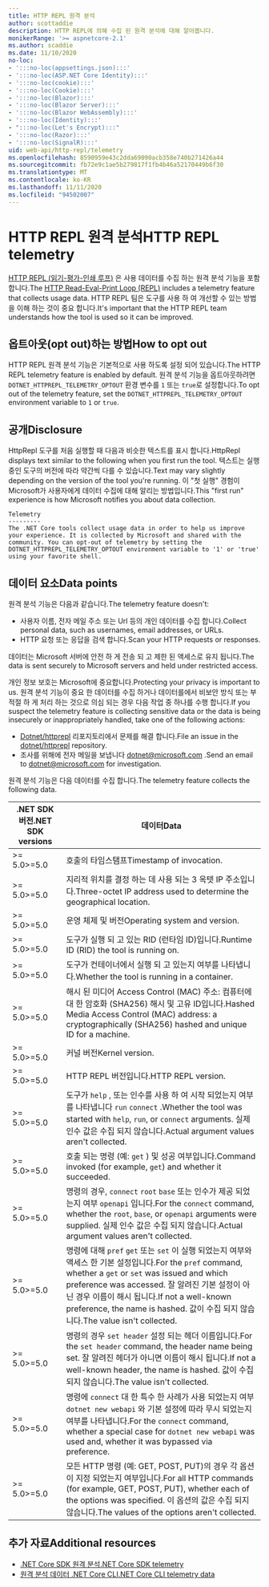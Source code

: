 ```yaml
---
title: HTTP REPL 원격 분석
author: scottaddie
description: HTTP REPL에 의해 수집 된 원격 분석에 대해 알아봅니다.
monikerRange: '>= aspnetcore-2.1'
ms.author: scaddie
ms.date: 11/10/2020
no-loc:
- ':::no-loc(appsettings.json):::'
- ':::no-loc(ASP.NET Core Identity):::'
- ':::no-loc(cookie):::'
- ':::no-loc(Cookie):::'
- ':::no-loc(Blazor):::'
- ':::no-loc(Blazor Server):::'
- ':::no-loc(Blazor WebAssembly):::'
- ':::no-loc(Identity):::'
- ":::no-loc(Let's Encrypt):::"
- ':::no-loc(Razor):::'
- ':::no-loc(SignalR):::'
uid: web-api/http-repl/telemetry
ms.openlocfilehash: 8590959e43c2dda69090acb358e740b271426a44
ms.sourcegitcommit: fb72e9c1ae5b279817f1fb4b46a52170449b6f30
ms.translationtype: MT
ms.contentlocale: ko-KR
ms.lasthandoff: 11/11/2020
ms.locfileid: "94502007"
---
```

# <a name="http-repl-telemetry"></a><span data-ttu-id="06e16-103">HTTP REPL 원격 분석</span><span class="sxs-lookup"><span data-stu-id="06e16-103">HTTP REPL telemetry</span></span>

<span data-ttu-id="06e16-104">[HTTP REPL (읽기-평가-인쇄 루프)](xref:web-api/http-repl) 은 사용 데이터를 수집 하는 원격 분석 기능을 포함 합니다.</span><span class="sxs-lookup"><span data-stu-id="06e16-104">The [HTTP Read-Eval-Print Loop (REPL)](xref:web-api/http-repl) includes a telemetry feature that collects usage data.</span></span> <span data-ttu-id="06e16-105">HTTP REPL 팀은 도구를 사용 하 여 개선할 수 있는 방법을 이해 하는 것이 중요 합니다.</span><span class="sxs-lookup"><span data-stu-id="06e16-105">It's important that the HTTP REPL team understands how the tool is used so it can be improved.</span></span>

## <a name="how-to-opt-out"></a><span data-ttu-id="06e16-106">옵트아웃(opt out)하는 방법</span><span class="sxs-lookup"><span data-stu-id="06e16-106">How to opt out</span></span>

<span data-ttu-id="06e16-107">HTTP REPL 원격 분석 기능은 기본적으로 사용 하도록 설정 되어 있습니다.</span><span class="sxs-lookup"><span data-stu-id="06e16-107">The HTTP REPL telemetry feature is enabled by default.</span></span> <span data-ttu-id="06e16-108">원격 분석 기능을 옵트아웃하려면 `DOTNET_HTTPREPL_TELEMETRY_OPTOUT` 환경 변수를 `1` 또는 `true`로 설정합니다.</span><span class="sxs-lookup"><span data-stu-id="06e16-108">To opt out of the telemetry feature, set the `DOTNET_HTTPREPL_TELEMETRY_OPTOUT` environment variable to `1` or `true`.</span></span>

## <a name="disclosure"></a><span data-ttu-id="06e16-109">공개</span><span class="sxs-lookup"><span data-stu-id="06e16-109">Disclosure</span></span>

<span data-ttu-id="06e16-110">HttpRepl 도구를 처음 실행할 때 다음과 비슷한 텍스트를 표시 합니다.</span><span class="sxs-lookup"><span data-stu-id="06e16-110">HttpRepl displays text similar to the following when you first run the tool.</span></span> <span data-ttu-id="06e16-111">텍스트는 실행 중인 도구의 버전에 따라 약간씩 다를 수 있습니다.</span><span class="sxs-lookup"><span data-stu-id="06e16-111">Text may vary slightly depending on the version of the tool you're running.</span></span> <span data-ttu-id="06e16-112">이 "첫 실행" 경험이 Microsoft가 사용자에게 데이터 수집에 대해 알리는 방법입니다.</span><span class="sxs-lookup"><span data-stu-id="06e16-112">This "first run" experience is how Microsoft notifies you about data collection.</span></span>

```console
Telemetry
---------
The .NET Core tools collect usage data in order to help us improve your experience. It is collected by Microsoft and shared with the community. You can opt-out of telemetry by setting the DOTNET_HTTPREPL_TELEMETRY_OPTOUT environment variable to '1' or 'true' using your favorite shell.
```

## <a name="data-points"></a><span data-ttu-id="06e16-113">데이터 요소</span><span class="sxs-lookup"><span data-stu-id="06e16-113">Data points</span></span>

<span data-ttu-id="06e16-114">원격 분석 기능은 다음과 같습니다.</span><span class="sxs-lookup"><span data-stu-id="06e16-114">The telemetry feature doesn't:</span></span>

* <span data-ttu-id="06e16-115">사용자 이름, 전자 메일 주소 또는 Url 등의 개인 데이터를 수집 합니다.</span><span class="sxs-lookup"><span data-stu-id="06e16-115">Collect personal data, such as usernames, email addresses, or URLs.</span></span>
* <span data-ttu-id="06e16-116">HTTP 요청 또는 응답을 검색 합니다.</span><span class="sxs-lookup"><span data-stu-id="06e16-116">Scan your HTTP requests or responses.</span></span>

<span data-ttu-id="06e16-117">데이터는 Microsoft 서버에 안전 하 게 전송 되 고 제한 된 액세스로 유지 됩니다.</span><span class="sxs-lookup"><span data-stu-id="06e16-117">The data is sent securely to Microsoft servers and held under restricted access.</span></span>

<span data-ttu-id="06e16-118">개인 정보 보호는 Microsoft에 중요합니다.</span><span class="sxs-lookup"><span data-stu-id="06e16-118">Protecting your privacy is important to us.</span></span> <span data-ttu-id="06e16-119">원격 분석 기능이 중요 한 데이터를 수집 하거나 데이터를에서 비보안 방식 또는 부적절 하 게 처리 하는 것으로 의심 되는 경우 다음 작업 중 하나를 수행 합니다.</span><span class="sxs-lookup"><span data-stu-id="06e16-119">If you suspect the telemetry feature is collecting sensitive data or the data is being insecurely or inappropriately handled, take one of the following actions:</span></span>

* <span data-ttu-id="06e16-120">[Dotnet/httprepl](https://github.com/dotnet/httprepl/issues) 리포지토리에서 문제를 해결 합니다.</span><span class="sxs-lookup"><span data-stu-id="06e16-120">File an issue in the [dotnet/httprepl](https://github.com/dotnet/httprepl/issues) repository.</span></span>
* <span data-ttu-id="06e16-121">조사를 위해에 전자 메일을 보냅니다 [dotnet@microsoft.com](mailto:dotnet@microsoft.com) .</span><span class="sxs-lookup"><span data-stu-id="06e16-121">Send an email to [dotnet@microsoft.com](mailto:dotnet@microsoft.com) for investigation.</span></span>

<span data-ttu-id="06e16-122">원격 분석 기능은 다음 데이터를 수집 합니다.</span><span class="sxs-lookup"><span data-stu-id="06e16-122">The telemetry feature collects the following data.</span></span>

| <span data-ttu-id="06e16-123">.NET SDK 버전</span><span class="sxs-lookup"><span data-stu-id="06e16-123">.NET SDK versions</span></span> | <span data-ttu-id="06e16-124">데이터</span><span class="sxs-lookup"><span data-stu-id="06e16-124">Data</span></span> |
|--------------|------|
| <span data-ttu-id="06e16-125">>= 5.0</span><span class="sxs-lookup"><span data-stu-id="06e16-125">>=5.0</span></span>        | <span data-ttu-id="06e16-126">호출의 타임스탬프</span><span class="sxs-lookup"><span data-stu-id="06e16-126">Timestamp of invocation.</span></span> |
| <span data-ttu-id="06e16-127">>= 5.0</span><span class="sxs-lookup"><span data-stu-id="06e16-127">>=5.0</span></span>        | <span data-ttu-id="06e16-128">지리적 위치를 결정 하는 데 사용 되는 3 옥텟 IP 주소입니다.</span><span class="sxs-lookup"><span data-stu-id="06e16-128">Three-octet IP address used to determine the geographical location.</span></span> |
| <span data-ttu-id="06e16-129">>= 5.0</span><span class="sxs-lookup"><span data-stu-id="06e16-129">>=5.0</span></span>        | <span data-ttu-id="06e16-130">운영 체제 및 버전</span><span class="sxs-lookup"><span data-stu-id="06e16-130">Operating system and version.</span></span> |
| <span data-ttu-id="06e16-131">>= 5.0</span><span class="sxs-lookup"><span data-stu-id="06e16-131">>=5.0</span></span>        | <span data-ttu-id="06e16-132">도구가 실행 되 고 있는 RID (런타임 ID)입니다.</span><span class="sxs-lookup"><span data-stu-id="06e16-132">Runtime ID (RID) the tool is running on.</span></span> |
| <span data-ttu-id="06e16-133">>= 5.0</span><span class="sxs-lookup"><span data-stu-id="06e16-133">>=5.0</span></span>        | <span data-ttu-id="06e16-134">도구가 컨테이너에서 실행 되 고 있는지 여부를 나타냅니다.</span><span class="sxs-lookup"><span data-stu-id="06e16-134">Whether the tool is running in a container.</span></span> |
| <span data-ttu-id="06e16-135">>= 5.0</span><span class="sxs-lookup"><span data-stu-id="06e16-135">>=5.0</span></span>        | <span data-ttu-id="06e16-136">해시 된 미디어 Access Control (MAC) 주소: 컴퓨터에 대 한 암호화 (SHA256) 해시 및 고유 ID입니다.</span><span class="sxs-lookup"><span data-stu-id="06e16-136">Hashed Media Access Control (MAC) address: a cryptographically (SHA256) hashed and unique ID for a machine.</span></span> |
| <span data-ttu-id="06e16-137">>= 5.0</span><span class="sxs-lookup"><span data-stu-id="06e16-137">>=5.0</span></span>        | <span data-ttu-id="06e16-138">커널 버전</span><span class="sxs-lookup"><span data-stu-id="06e16-138">Kernel version.</span></span> |
| <span data-ttu-id="06e16-139">>= 5.0</span><span class="sxs-lookup"><span data-stu-id="06e16-139">>=5.0</span></span>        | <span data-ttu-id="06e16-140">HTTP REPL 버전입니다.</span><span class="sxs-lookup"><span data-stu-id="06e16-140">HTTP REPL version.</span></span> |
| <span data-ttu-id="06e16-141">>= 5.0</span><span class="sxs-lookup"><span data-stu-id="06e16-141">>=5.0</span></span>        | <span data-ttu-id="06e16-142">도구가 `help` , 또는 인수를 사용 하 여 시작 되었는지 여부를 나타냅니다 `run` `connect` .</span><span class="sxs-lookup"><span data-stu-id="06e16-142">Whether the tool was started with `help`, `run`, or `connect` arguments.</span></span> <span data-ttu-id="06e16-143">실제 인수 값은 수집 되지 않습니다.</span><span class="sxs-lookup"><span data-stu-id="06e16-143">Actual argument values aren't collected.</span></span> |
| <span data-ttu-id="06e16-144">>= 5.0</span><span class="sxs-lookup"><span data-stu-id="06e16-144">>=5.0</span></span>        | <span data-ttu-id="06e16-145">호출 되는 명령 (예: `get` ) 및 성공 여부입니다.</span><span class="sxs-lookup"><span data-stu-id="06e16-145">Command invoked (for example, `get`) and whether it succeeded.</span></span> |
| <span data-ttu-id="06e16-146">>= 5.0</span><span class="sxs-lookup"><span data-stu-id="06e16-146">>=5.0</span></span>        | <span data-ttu-id="06e16-147">명령의 경우, `connect` `root` `base` 또는 인수가 제공 되었는지 여부 `openapi` 입니다.</span><span class="sxs-lookup"><span data-stu-id="06e16-147">For the `connect` command, whether the `root`, `base`, or `openapi` arguments were supplied.</span></span> <span data-ttu-id="06e16-148">실제 인수 값은 수집 되지 않습니다.</span><span class="sxs-lookup"><span data-stu-id="06e16-148">Actual argument values aren't collected.</span></span> |
| <span data-ttu-id="06e16-149">>= 5.0</span><span class="sxs-lookup"><span data-stu-id="06e16-149">>=5.0</span></span>        | <span data-ttu-id="06e16-150">명령에 대해 `pref` `get` 또는 `set` 이 실행 되었는지 여부와 액세스 한 기본 설정입니다.</span><span class="sxs-lookup"><span data-stu-id="06e16-150">For the `pref` command, whether a `get` or `set` was issued and which preference was accessed.</span></span> <span data-ttu-id="06e16-151">잘 알려진 기본 설정이 아닌 경우 이름이 해시 됩니다.</span><span class="sxs-lookup"><span data-stu-id="06e16-151">If not a well-known preference, the name is hashed.</span></span> <span data-ttu-id="06e16-152">값이 수집 되지 않습니다.</span><span class="sxs-lookup"><span data-stu-id="06e16-152">The value isn't collected.</span></span> |
| <span data-ttu-id="06e16-153">>= 5.0</span><span class="sxs-lookup"><span data-stu-id="06e16-153">>=5.0</span></span>        | <span data-ttu-id="06e16-154">명령의 경우 `set header` 설정 되는 헤더 이름입니다.</span><span class="sxs-lookup"><span data-stu-id="06e16-154">For the `set header` command, the header name being set.</span></span> <span data-ttu-id="06e16-155">잘 알려진 헤더가 아니면 이름이 해시 됩니다.</span><span class="sxs-lookup"><span data-stu-id="06e16-155">If not a well-known header, the name is hashed.</span></span> <span data-ttu-id="06e16-156">값이 수집 되지 않습니다.</span><span class="sxs-lookup"><span data-stu-id="06e16-156">The value isn't collected.</span></span> |
| <span data-ttu-id="06e16-157">>= 5.0</span><span class="sxs-lookup"><span data-stu-id="06e16-157">>=5.0</span></span>        | <span data-ttu-id="06e16-158">명령에 `connect` 대 한 특수 한 사례가 사용 되었는지 여부 `dotnet new webapi` 와 기본 설정에 따라 무시 되었는지 여부를 나타냅니다.</span><span class="sxs-lookup"><span data-stu-id="06e16-158">For the `connect` command, whether a special case for `dotnet new webapi` was used and, whether it was bypassed via preference.</span></span> |
| <span data-ttu-id="06e16-159">>= 5.0</span><span class="sxs-lookup"><span data-stu-id="06e16-159">>=5.0</span></span>        | <span data-ttu-id="06e16-160">모든 HTTP 명령 (예: GET, POST, PUT)의 경우 각 옵션이 지정 되었는지 여부입니다.</span><span class="sxs-lookup"><span data-stu-id="06e16-160">For all HTTP commands (for example, GET, POST, PUT), whether each of the options was specified.</span></span> <span data-ttu-id="06e16-161">이 옵션의 값은 수집 되지 않습니다.</span><span class="sxs-lookup"><span data-stu-id="06e16-161">The values of the options aren't collected.</span></span> |

## <a name="additional-resources"></a><span data-ttu-id="06e16-162">추가 자료</span><span class="sxs-lookup"><span data-stu-id="06e16-162">Additional resources</span></span>

* [<span data-ttu-id="06e16-163">.NET Core SDK 원격 분석</span><span class="sxs-lookup"><span data-stu-id="06e16-163">.NET Core SDK telemetry</span></span>](/dotnet/core/tools/telemetry)
* [<span data-ttu-id="06e16-164">원격 분석 데이터 .NET Core CLI</span><span class="sxs-lookup"><span data-stu-id="06e16-164">.NET Core CLI telemetry data</span></span>](https://dotnet.microsoft.com/platform/telemetry)

